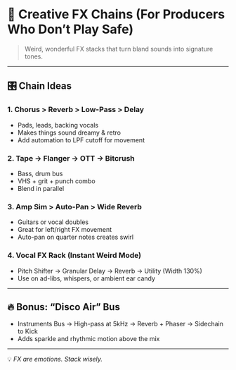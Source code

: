 # 🎨 Creative FX Chains (For Producers Who Don’t Play Safe)

> Weird, wonderful FX stacks that turn bland sounds into signature tones.

---

## 🎛️ Chain Ideas

### 1. Chorus > Reverb > Low-Pass > Delay

- Pads, leads, backing vocals
- Makes things sound dreamy & retro
- Add automation to LPF cutoff for movement

### 2. Tape → Flanger → OTT → Bitcrush

- Bass, drum bus
- VHS + grit + punch combo
- Blend in parallel

### 3. Amp Sim > Auto-Pan > Wide Reverb

- Guitars or vocal doubles
- Great for left/right FX movement
- Auto-pan on quarter notes creates swirl

### 4. Vocal FX Rack (Instant Weird Mode)

- Pitch Shifter → Granular Delay → Reverb → Utility (Width 130%)
- Use on ad-libs, whispers, or ambient ear candy

---

## 🔥 Bonus: “Disco Air” Bus

- Instruments Bus → High-pass at 5kHz → Reverb + Phaser → Sidechain to Kick
- Adds sparkle and rhythmic motion above the mix

---

💡 *FX are emotions. Stack wisely.*

